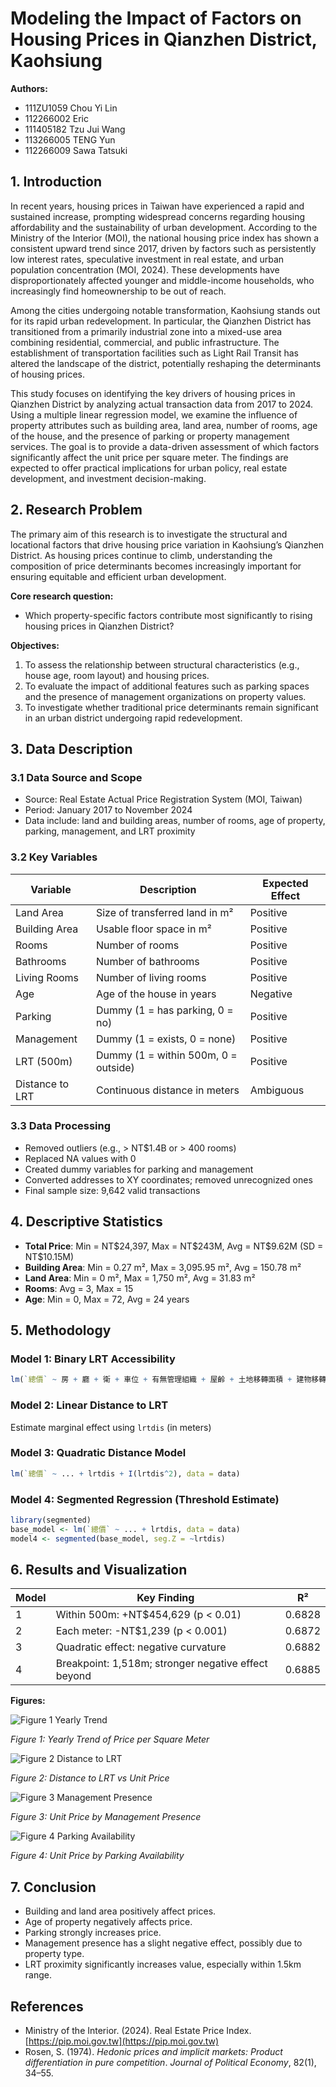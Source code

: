 # Modeling the Impact of Factors on Housing Prices in Qianzhen District, Kaohsiung

**Authors:**

* 111ZU1059 Chou Yi Lin
* 112266002 Eric
* 111405182 Tzu Jui Wang
* 113266005 TENG Yun
* 112266009 Sawa Tatsuki

## 1. Introduction

In recent years, housing prices in Taiwan have experienced a rapid and sustained increase, prompting widespread concerns regarding housing affordability and the sustainability of urban development. According to the Ministry of the Interior (MOI), the national housing price index has shown a consistent upward trend since 2017, driven by factors such as persistently low interest rates, speculative investment in real estate, and urban population concentration (MOI, 2024). These developments have disproportionately affected younger and middle-income households, who increasingly find homeownership to be out of reach.

Among the cities undergoing notable transformation, Kaohsiung stands out for its rapid urban redevelopment. In particular, the Qianzhen District has transitioned from a primarily industrial zone into a mixed-use area combining residential, commercial, and public infrastructure. The establishment of transportation facilities such as Light Rail Transit has altered the landscape of the district, potentially reshaping the determinants of housing prices.

This study focuses on identifying the key drivers of housing prices in Qianzhen District by analyzing actual transaction data from 2017 to 2024. Using a multiple linear regression model, we examine the influence of property attributes such as building area, land area, number of rooms, age of the house, and the presence of parking or property management services. The goal is to provide a data-driven assessment of which factors significantly affect the unit price per square meter. The findings are expected to offer practical implications for urban policy, real estate development, and investment decision-making.

## 2. Research Problem

The primary aim of this research is to investigate the structural and locational factors that drive housing price variation in Kaohsiung’s Qianzhen District. As housing prices continue to climb, understanding the composition of price determinants becomes increasingly important for ensuring equitable and efficient urban development.

**Core research question:**

* Which property-specific factors contribute most significantly to rising housing prices in Qianzhen District?

**Objectives:**

1. To assess the relationship between structural characteristics (e.g., house age, room layout) and housing prices.
2. To evaluate the impact of additional features such as parking spaces and the presence of management organizations on property values.
3. To investigate whether traditional price determinants remain significant in an urban district undergoing rapid redevelopment.

## 3. Data Description

### 3.1 Data Source and Scope

* Source: Real Estate Actual Price Registration System (MOI, Taiwan)
* Period: January 2017 to November 2024
* Data include: land and building areas, number of rooms, age of property, parking, management, and LRT proximity

### 3.2 Key Variables

| Variable        | Description                          | Expected Effect |
| --------------- | ------------------------------------ | --------------- |
| Land Area       | Size of transferred land in m²       | Positive        |
| Building Area   | Usable floor space in m²             | Positive        |
| Rooms           | Number of rooms                      | Positive        |
| Bathrooms       | Number of bathrooms                  | Positive        |
| Living Rooms    | Number of living rooms               | Positive        |
| Age             | Age of the house in years            | Negative        |
| Parking         | Dummy (1 = has parking, 0 = no)      | Positive        |
| Management      | Dummy (1 = exists, 0 = none)         | Positive        |
| LRT (500m)      | Dummy (1 = within 500m, 0 = outside) | Positive        |
| Distance to LRT | Continuous distance in meters        | Ambiguous       |

### 3.3 Data Processing

* Removed outliers (e.g., > NT\$1.4B or > 400 rooms)
* Replaced NA values with 0
* Created dummy variables for parking and management
* Converted addresses to XY coordinates; removed unrecognized ones
* Final sample size: 9,642 valid transactions

## 4. Descriptive Statistics

* **Total Price**: Min = NT\$24,397, Max = NT\$243M, Avg = NT\$9.62M (SD = NT\$10.15M)
* **Building Area**: Min = 0.27 m², Max = 3,095.95 m², Avg = 150.78 m²
* **Land Area**: Min = 0 m², Max = 1,750 m², Avg = 31.83 m²
* **Rooms**: Avg = 3, Max = 15
* **Age**: Min = 0, Max = 72, Avg = 24 years

## 5. Methodology

### Model 1: Binary LRT Accessibility

```r
lm(`總價` ~ 房 + 廳 + 衛 + 車位 + 有無管理組織 + 屋齡 + 土地移轉面積 + 建物移轉面積 + lrt, data = data)
```

### Model 2: Linear Distance to LRT

Estimate marginal effect using `lrtdis` (in meters)

### Model 3: Quadratic Distance Model

```r
lm(`總價` ~ ... + lrtdis + I(lrtdis^2), data = data)
```

### Model 4: Segmented Regression (Threshold Estimate)

```r
library(segmented)
base_model <- lm(`總價` ~ ... + lrtdis, data = data)
model4 <- segmented(base_model, seg.Z = ~lrtdis)
```

## 6. Results and Visualization

| Model | Key Finding                                         | R²     |
| ----- | --------------------------------------------------- | ------ |
| 1     | Within 500m: +NT\$454,629 (p < 0.01)                | 0.6828 |
| 2     | Each meter: -NT\$1,239 (p < 0.001)                  | 0.6872 |
| 3     | Quadratic effect: negative curvature                | 0.6882 |
| 4     | Breakpoint: 1,518m; stronger negative effect beyond | 0.6885 |

**Figures:**

![Figure 1 Yearly Trend](file-HGYkFpr5iheo4tPdP5HkVG)

*Figure 1: Yearly Trend of Price per Square Meter*

![Figure 2 Distance to LRT](file-EqSRPNn4apkYdX1GzuNmY4)

*Figure 2: Distance to LRT vs Unit Price*

![Figure 3 Management Presence](file-Qp6n4rXnhswm2wkY88zJ6X)

*Figure 3: Unit Price by Management Presence*

![Figure 4 Parking Availability](file-82sx1WMBx6p5N14unmWLET)

*Figure 4: Unit Price by Parking Availability*

## 7. Conclusion

* Building and land area positively affect prices.
* Age of property negatively affects price.
* Parking strongly increases price.
* Management presence has a slight negative effect, possibly due to property type.
* LRT proximity significantly increases value, especially within 1.5km range.

## References

* Ministry of the Interior. (2024). Real Estate Price Index. [https://pip.moi.gov.tw](https://pip.moi.gov.tw)
* Rosen, S. (1974). *Hedonic prices and implicit markets: Product differentiation in pure competition*. *Journal of Political Economy*, 82(1), 34–55.
